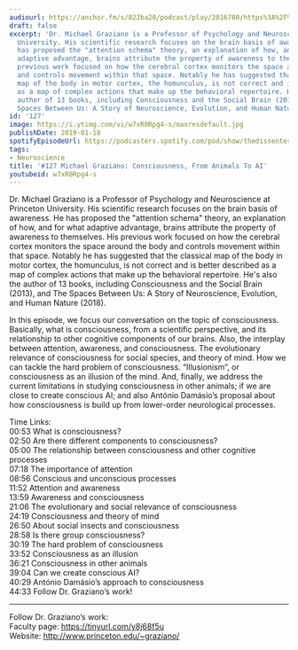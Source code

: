 ```yaml
---
audiourl: https://anchor.fm/s/822ba20/podcast/play/2016780/https%3A%2F%2Fd3ctxlq1ktw2nl.cloudfront.net%2Fproduction%2F2019-0-1%2F7778197-44100-2-aeb0905f3ddcb.m4a
draft: false
excerpt: 'Dr. Michael Graziano is a Professor of Psychology and Neuroscience at Princeton
  University. His scientific research focuses on the brain basis of awareness. He
  has proposed the "attention schema" theory, an explanation of how, and for what
  adaptive advantage, brains attribute the property of awareness to themselves. His
  previous work focused on how the cerebral cortex monitors the space around the body
  and controls movement within that space. Notably he has suggested that the classical
  map of the body in motor cortex, the homunculus, is not correct and is better described
  as a map of complex actions that make up the behavioral repertoire. He''s also the
  author of 13 books, including Consciousness and the Social Brain (2013), and The
  Spaces Between Us: A Story of Neuroscience, Evolution, and Human Nature (2018).'
id: '127'
image: https://i.ytimg.com/vi/w7xR0Rpg4-s/maxresdefault.jpg
publishDate: 2019-01-18
spotifyEpisodeUrl: https://podcasters.spotify.com/pod/show/thedissenter/episodes/127-Michael-Graziano-Consciousness--From-Animals-To-AI-e2s22c
tags:
- Neuroscience
title: '#127 Michael Graziano: Consciousness, From Animals To AI'
youtubeid: w7xR0Rpg4-s
---
```

<div class="timelinks">

Dr. Michael Graziano is a Professor of Psychology and Neuroscience at Princeton University. His scientific research focuses on the brain basis of awareness. He has proposed the "attention schema" theory, an explanation of how, and for what adaptive advantage, brains attribute the property of awareness to themselves. His previous work focused on how the cerebral cortex monitors the space around the body and controls movement within that space. Notably he has suggested that the classical map of the body in motor cortex, the homunculus, is not correct and is better described as a map of complex actions that make up the behavioral repertoire. He's also the author of 13 books, including Consciousness and the Social Brain (2013), and The Spaces Between Us: A Story of Neuroscience, Evolution, and Human Nature (2018).

In this episode, we focus our conversation on the topic of consciousness. Basically, what is consciousness, from a scientific perspective, and its relationship to other cognitive components of our brains. Also, the interplay between attention, awareness, and consciousness. The evolutionary relevance of consciousness for social species, and theory of mind. How we can tackle the hard problem of consciousness. “Illusionism”, or consciousness as an illusion of the mind. And, finally, we address the current limitations in studying consciousness in other animals; if we are close to create conscious AI; and also António Damásio’s proposal about how consciousness is build up from lower-order neurological processes.

Time Links:  
<time>00:53</time> What is consciousness?  
<time>02:50</time> Are there different components to consciousness?                     
<time>05:00</time> The relationship between consciousness and other cognitive processes                     
<time>07:18</time> The importance of attention              
<time>08:56</time> Conscious and unconscious processes       
<time>11:52</time> Attention and awareness      
<time>13:59</time> Awareness and consciousness  
<time>21:06</time> The evolutionary and social relevance of consciousness  
<time>24:19</time> Consciousness and theory of mind  
<time>26:50</time> About social insects and consciousness  
<time>28:58</time> Is there group consciousness?  
<time>30:19</time> The hard problem of consciousness  
<time>33:52</time> Consciousness as an illusion  
<time>36:21</time> Consciousness in other animals  
<time>39:04</time> Can we create conscious AI?  
<time>40:29</time> António Damásio’s approach to consciousness  
<time>44:33</time> Follow Dr. Graziano’s work!    

---

Follow Dr. Graziano’s work:  
Faculty page: https://tinyurl.com/y8j68f5u  
Website: http://www.princeton.edu/~graziano/
</div>

